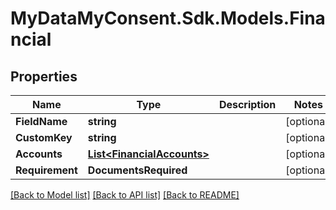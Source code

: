 # MyDataMyConsent.Sdk.Models.Financial

## Properties

Name | Type | Description | Notes
------------ | ------------- | ------------- | -------------
**FieldName** | **string** |  | [optional] 
**CustomKey** | **string** |  | [optional] 
**Accounts** | [**List&lt;FinancialAccounts&gt;**](FinancialAccounts.md) |  | [optional] 
**Requirement** | **DocumentsRequired** |  | [optional] 

[[Back to Model list]](../README.md#documentation-for-models) [[Back to API list]](../README.md#documentation-for-api-endpoints) [[Back to README]](../README.md)

